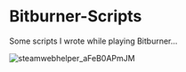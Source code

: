 # Bitburner-Scripts
Some scripts I wrote while playing Bitburner...

![steamwebhelper_aFeB0APmJM](https://github.com/NAIRBS/Bitburner-Scripts/assets/86892301/13ff9305-4c18-4f46-9628-71205a965177)

